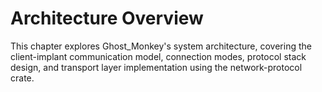 # Architecture Overview

This chapter explores Ghost_Monkey's system architecture, covering the client-implant communication model, connection modes, protocol stack design, and transport layer implementation using the network-protocol crate.
